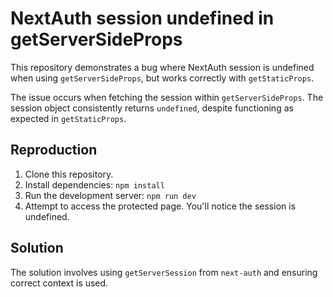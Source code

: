 # NextAuth session undefined in getServerSideProps

This repository demonstrates a bug where NextAuth session is undefined when using `getServerSideProps`, but works correctly with `getStaticProps`.

The issue occurs when fetching the session within `getServerSideProps`.  The session object consistently returns `undefined`, despite functioning as expected in `getStaticProps`.

## Reproduction

1. Clone this repository.
2. Install dependencies: `npm install`
3. Run the development server: `npm run dev`
4. Attempt to access the protected page.  You'll notice the session is undefined.

## Solution

The solution involves using `getServerSession` from `next-auth` and ensuring correct context is used.